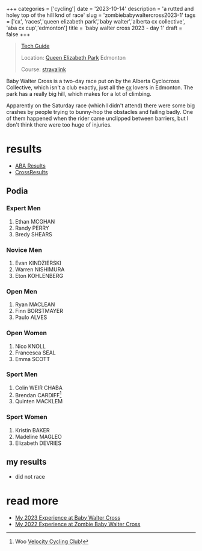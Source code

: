 +++
categories = ['cycling']
date = '2023-10-14'
description = 'a rutted and holey top of the hill knd of race'
slug = 'zombiebabywaltercross2023-1'
tags = ['cx', 'races','queen elizabeth park','baby walter','alberta cx collective', 'aba cx cup','edmonton']
title = 'baby walter cross 2023 - day 1'
draft = false
+++

> [Tech Guide](https://www.ertc.org/bwcx) 
>
> Location: [Queen Elizabeth Park](/../../bike/queenelizabethpark/) Edmonton
>
> Course: [stravalink](http://www.strava.com/segments/30178771)

Baby Walter Cross is a two-day race put on by the Alberta Cyclocross Collective, which isn't a club exactly, just all the [cx](../cx/) lovers in Edmonton. The park has a really big hill, which makes for a lot of climbing.

Apparently on the Saturday race (which I didn't attend) there were some big crashes by people trying to bunny-hop the obstacles and failing badly. One of them happened when the rider came unclipped between barriers, but I don't think there were too huge of injuries.

# results

* [ABA Results](https://zone4.ca/race/2023-10-14/e450439a/results)
* [CrossResults](https://www.crossresults.com/race/11891)

## Podia

### Expert Men

1. Ethan MCGHAN
2. Randy PERRY
3. Bredy SHEARS

### Novice Men

1. Evan KINDZIERSKI
2. Warren NISHIMURA
3. Eton KOHLENBERG

### Open Men

1. Ryan MACLEAN
2. Finn BORSTMAYER
3. Paulo ALVES

### Open Women

1. Nico KNOLL
2. Francesca SEAL
3. Emma SCOTT

### Sport Men

1. Colin WEIR CHABA
2. Brendan CARDIFF[^1]
3. Quinten MACKLEM

[^1]: Woo [Velocity Cycling Club](../../bike/vcc/)!

### Sport Women

1. Kristin BAKER
2. Madeline MAGLEO
3. Elizabeth DEVRIES

## my results

* did not race

# read more

* [My 2023 Experience at Baby Walter Cross](../babywaltercross2023/)
* [My 2022 Experience at Zombie Baby Walter Cross](../zombiebabywaltercross2022/)
